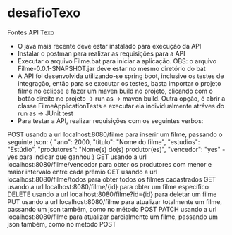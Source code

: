# desafioTexo
Fontes API Texo

- O java mais recente deve estar instalado para execução da API
- Instalar o postman para realizar as requisições para a API
- Executar o arquivo Filme.bat para iniciar a aplicação. OBS: o arquivo Filme-0.0.1-SNAPSHOT.jar deve estar no mesmo diretório do bat
- A API foi desenvolvida utilizando-se spring boot, inclusive os testes de integração, então para se executar os testes, basta importar o projeto filme no eclipse e fazer um maven build no projeto, clicando com o botão direito no projeto -> run as -> maven build.
Outra opção, é abrir a classe FilmeApplicationTests e executar ela individualmente atráves do run as -> JUnit test
- Para testar a API, realizar requisições com os seguintes verbos:

POST usando a url localhost:8080/filme para inserir um filme, passando o seguinte json:
{
    "ano": 2000,
    "titulo": "Nome do filme",
    "estudios": "Estúdio",
    "produtores": "Nome(s) do(s) produtor(es)",
    "vencedor": "yes" - yes para indicar que ganhou
}
GET usando a url localhost:8080/filme/vencedor para obter os produtores com menor e maior intervalo entre cada prêmio
GET usando a url localhost:8080/filme/todos para obter todos os filmes cadastrados
GET usando a url localhost:8080/filme/{id} para obter um filme específico
DELETE usando a url localhost:8080/filme?id={id} para deletar um filme
PUT usando a url localhost:8080/filme para atualizar totalmente um filme, passando um json também, como no método POST
PATCH usando a url localhost:8080/filme para atualizar parcialmente um filme, passando um json também, como no método POST

